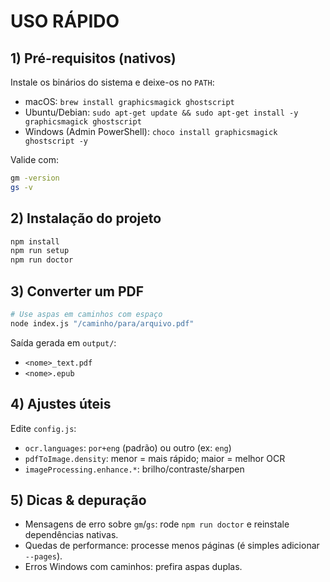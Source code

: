 # USO RÁPIDO

## 1) Pré-requisitos (nativos)

Instale os binários do sistema e deixe-os no `PATH`:

* macOS: `brew install graphicsmagick ghostscript`
* Ubuntu/Debian: `sudo apt-get update && sudo apt-get install -y graphicsmagick ghostscript`
* Windows (Admin PowerShell): `choco install graphicsmagick ghostscript -y`

Valide com:

```bash
gm -version
gs -v
```

## 2) Instalação do projeto

```bash
npm install
npm run setup
npm run doctor
```

## 3) Converter um PDF

```bash
# Use aspas em caminhos com espaço
node index.js "/caminho/para/arquivo.pdf"
```

Saída gerada em `output/`:

* `<nome>_text.pdf`
* `<nome>.epub`

## 4) Ajustes úteis

Edite `config.js`:

* `ocr.languages`: `por+eng` (padrão) ou outro (ex: `eng`)
* `pdfToImage.density`: menor = mais rápido; maior = melhor OCR
* `imageProcessing.enhance.*`: brilho/contraste/sharpen

## 5) Dicas & depuração

* Mensagens de erro sobre `gm`/`gs`: rode `npm run doctor` e reinstale dependências nativas.
* Quedas de performance: processe menos páginas (é simples adicionar `--pages`).
* Erros Windows com caminhos: prefira aspas duplas.
